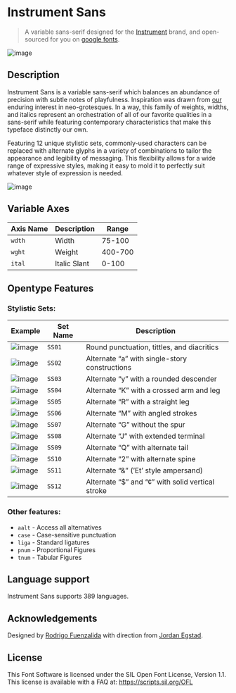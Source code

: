 # Instrument Sans

> A variable sans-serif designed for the [Instrument](https://instrument.com) brand, and open-sourced for you on [google fonts](https://fonts.google.com/specimen/Instrument+Sans/glyphs).

![image](./docs/instrument-sans-variable.gif)

## Description

Instrument Sans is a variable sans-serif which balances an abundance of precision with subtle notes of playfulness. Inspiration was drawn from [our](https://instrument.com) enduring interest in neo-grotesques. In a way, this family of weights, widths, and italics represent an orchestration of all of our favorite qualities in a sans-serif while featuring contemporary characteristics that make this typeface distinctly our own.

Featuring 12 unique stylistic sets, commonly-used characters can be replaced with alternate glyphs in a variety of combinations to tailor the appearance and legibility of messaging. This flexibility allows for a wide range of expressive styles, making it easy to mold it to perfectly suit whatever style of expression is needed.

![image](./docs/instrument-sans-examples.gif)

## Variable Axes

| Axis Name | Description  | Range   |
| --------- | ------------ | ------- |
| `wdth`    | Width        | 75-100  |
| `wght`    | Weight       | 400-700 |
| `ital`    | Italic Slant | 0-100   |

## Opentype Features

### Stylistic Sets:

| Example                 | Set Name | Description                                      |
| ----------------------- | -------- | ------------------------------------------------ |
| ![image](./docs/1.png)  | `SS01`   | Round punctuation, tittles, and diacritics       |
| ![image](./docs/2.png)  | `SS02`   | Alternate “a” with single-story constructions    |
| ![image](./docs/3.png)  | `SS03`   | Alternate “y” with a rounded descender           |
| ![image](./docs/4.png)  | `SS04`   | Alternate “K” with a crossed arm and leg         |
| ![image](./docs/5.png)  | `SS05`   | Alternate “R” with a straight leg                |
| ![image](./docs/6.png)  | `SS06`   | Alternate “M” with angled strokes                |
| ![image](./docs/7.png)  | `SS07`   | Alternate “G” without the spur                   |
| ![image](./docs/8.png)  | `SS08`   | Alternate “J” with extended terminal             |
| ![image](./docs/9.png)  | `SS09`   | Alternate “Q” with alternate tail                |
| ![image](./docs/10.png) | `SS10`   | Alternate “2” with alternate spine               |
| ![image](./docs/11.png) | `SS11`   | Alternate “&” (’Et’ style ampersand)             |
| ![image](./docs/12.png) | `SS12`   | Alternate “$” and “¢” with solid vertical stroke |

### Other features:

- `aalt` - Access all alternatives
- `case` - Case-sensitive punctuation
- `liga` - Standard ligatures
- `pnum` - Proportional Figures
- `tnum` - Tabular Figures

## Language support

Instrument Sans supports 389 languages.

## Acknowledgements

Designed by [Rodrigo Fuenzalida](https://rfuenzalida.com) with direction from [Jordan Egstad](https://egstad.com).

## License

This Font Software is licensed under the SIL Open Font License, Version 1.1. This license is available with a FAQ at: https://scripts.sil.org/OFL
